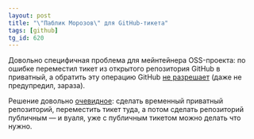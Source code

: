 ```yaml
---
layout: post
title: "\"Паблик Морозов\" для GitHub-тикета"
tags: [github]
tg_id: 620
---
```

Довольно специфичная проблема для мейнтейнера OSS-проекта: по ошибке переместил тикет из открытого репозитория GitHub в приватный, а обратить эту операцию GitHub [не разрешает](https://docs.github.com/en/issues/tracking-your-work-with-issues/administering-issues/transferring-an-issue-to-another-repository) (даже не предупредил, зараза).

Решение довольно [очевидное](https://github.com/orgs/community/discussions/21979): сделать временный приватный репозиторий, переместить тикет туда, а потом сделать репозиторий публичным — и вуаля, уже с публичным тикетом можно делать что нужно.
